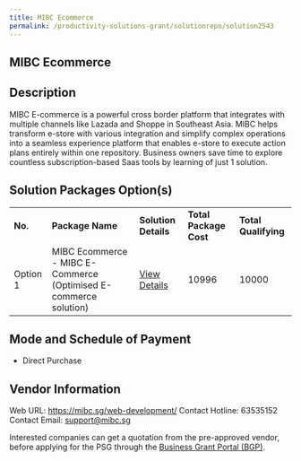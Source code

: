 ```yaml
---
title: MIBC Ecommerce
permalink: /productivity-solutions-grant/solutionrepo/solution2543
---
```


## MIBC Ecommerce

## Description

MIBC E-commerce is a powerful cross border platform that integrates with multiple channels like Lazada and Shoppe in Southeast Asia. MIBC helps transform e-store with various integration and simplify complex operations into a seamless experience platform that enables e-store to execute action plans entirely within one repository.
Business owners save time to explore countless subscription-based Saas tools by learning of just 1 solution.

## Solution Packages Option(s)

<table>
<tr>
<td><b>No.</b></td>
<td><b>Package Name</b></td>
<td><b>Solution Details</b></td>
<td><b>Total Package Cost</b></td>
<td><b>Total Qualifying</b></td>
</tr>
<tr>
<td>Option 1</td>
<td>MIBC Ecommerce - MIBC E-Commerce (Optimised E-commerce solution)</td>
<td><a href='https://www.gobusiness.gov.sg/images/psg/MIBC_20210224_Desensitised_Annex_3.pdf'>View Details</a></td>
<td>10996</td>
<td>10000</td>
</tr>
</table>

## Mode and Schedule of Payment

 - Direct Purchase

## Vendor Information

 Web URL: https://mibc.sg/web-development/ 
Contact Hotline: 63535152 
Contact Email: support@mibc.sg 


Interested companies can get a quotation from the pre-approved vendor, before applying for the PSG through the <a href='https://www.businessgrants.gov.sg/'>Business Grant Portal (BGP)</a>.

<script src="/jquery/resize-tables.js"></script>
